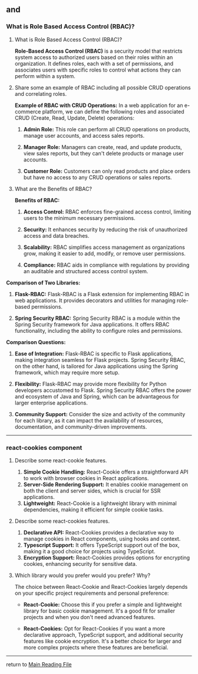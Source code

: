## <Login /> and <Auth />
### What is Role Based Access Control (RBAC)?

1. What is Role Based Access Control (RBAC)?

    **Role-Based Access Control (RBAC)** is a security model that restricts system access to authorized users based on their roles within an organization. It defines roles, each with a set of permissions, and associates users with specific roles to control what actions they can perform within a system.
2. Share some an example of RBAC including all possible CRUD operations and correlating roles.

    **Example of RBAC with CRUD Operations:**
    In a web application for an e-commerce platform, we can define the following roles and associated CRUD (Create, Read, Update, Delete) operations:

    1. **Admin Role:** This role can perform all CRUD operations on products, manage user accounts, and access sales reports.

    2. **Manager Role:** Managers can create, read, and update products, view sales reports, but they can't delete products or manage user accounts.

    3. **Customer Role:** Customers can only read products and place orders but have no access to any CRUD operations or sales reports.
3. What are the Benefits of RBAC?

    **Benefits of RBAC:**
    1. **Access Control:** RBAC enforces fine-grained access control, limiting users to the minimum necessary permissions.

    2. **Security:** It enhances security by reducing the risk of unauthorized access and data breaches.

    3. **Scalability:** RBAC simplifies access management as organizations grow, making it easier to add, modify, or remove user permissions.

    4. **Compliance:** RBAC aids in compliance with regulations by providing an auditable and structured access control system.


**Comparison of Two Libraries:**

1. **Flask-RBAC:** Flask-RBAC is a Flask extension for implementing RBAC in web applications. It provides decorators and utilities for managing role-based permissions.

2. **Spring Security RBAC:** Spring Security RBAC is a module within the Spring Security framework for Java applications. It offers RBAC functionality, including the ability to configure roles and permissions.

**Comparison Questions:**

1. **Ease of Integration:** Flask-RBAC is specific to Flask applications, making integration seamless for Flask projects. Spring Security RBAC, on the other hand, is tailored for Java applications using the Spring framework, which may require more setup.

2. **Flexibility:** Flask-RBAC may provide more flexibility for Python developers accustomed to Flask. Spring Security RBAC offers the power and ecosystem of Java and Spring, which can be advantageous for larger enterprise applications.

3. **Community Support:** Consider the size and activity of the community for each library, as it can impact the availability of resources, documentation, and community-driven improvements.
---
### react-cookies component
1. Describe some react-cookie features.

    1. **Simple Cookie Handling:** React-Cookie offers a straightforward API to work with browser cookies in React applications.
    2. **Server-Side Rendering Support:** It enables cookie management on both the client and server sides, which is crucial for SSR applications.
    3. **Lightweight:** React-Cookie is a lightweight library with minimal dependencies, making it efficient for simple cookie tasks.

2. Describe some react-cookies features.

    1. **Declarative API:** React-Cookies provides a declarative way to manage cookies in React components, using hooks and context.
    2. **Typescript Support:** It offers TypeScript support out of the box, making it a good choice for projects using TypeScript.
    3. **Encryption Support:** React-Cookies provides options for encrypting cookies, enhancing security for sensitive data.

3. Which library would you prefer would you prefer? Why?

    The choice between React-Cookie and React-Cookies largely depends on your specific project requirements and personal preference:

    - **React-Cookie:** Choose this if you prefer a simple and lightweight library for basic cookie management. It's a good fit for smaller projects and when you don't need advanced features.

    - **React-Cookies:** Opt for React-Cookies if you want a more declarative approach, TypeScript support, and additional security features like cookie encryption. It's a better choice for larger and more complex projects where these features are beneficial.

----------------------
return to [Main Reading File](./README.md)
